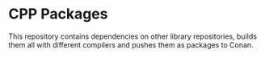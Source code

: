 # CPP Packages 
This repository contains dependencies on other library repositories, builds them all with different compilers and pushes them as packages to Conan.
